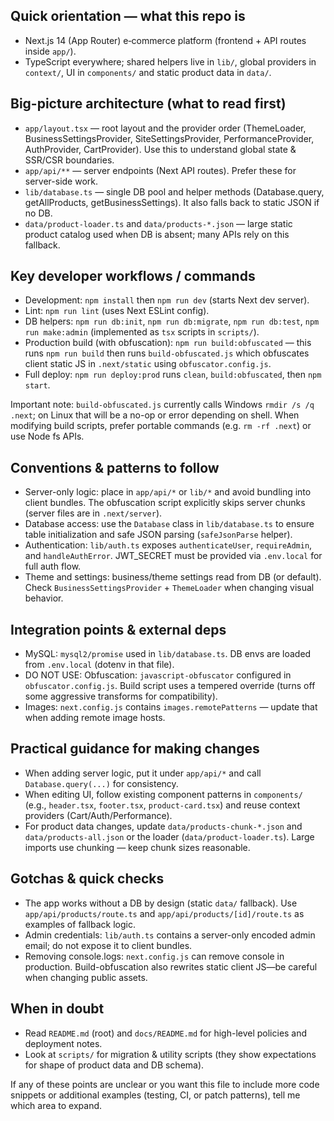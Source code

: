 ## Quick orientation — what this repo is

- Next.js 14 (App Router) e‑commerce platform (frontend + API routes inside `app/`).
- TypeScript everywhere; shared helpers live in `lib/`, global providers in `context/`, UI in `components/` and static product data in `data/`.

## Big-picture architecture (what to read first)

- `app/layout.tsx` — root layout and the provider order (ThemeLoader, BusinessSettingsProvider, SiteSettingsProvider, PerformanceProvider, AuthProvider, CartProvider). Use this to understand global state & SSR/CSR boundaries.
- `app/api/**` — server endpoints (Next API routes). Prefer these for server-side work.
- `lib/database.ts` — single DB pool and helper methods (Database.query, getAllProducts, getBusinessSettings). It also falls back to static JSON if no DB.
- `data/product-loader.ts` and `data/products-*.json` — large static product catalog used when DB is absent; many APIs rely on this fallback.

## Key developer workflows / commands

- Development: `npm install` then `npm run dev` (starts Next dev server).
- Lint: `npm run lint` (uses Next ESLint config).
- DB helpers: `npm run db:init`, `npm run db:migrate`, `npm run db:test`, `npm run make:admin` (implemented as `tsx` scripts in `scripts/`).
- Production build (with obfuscation): `npm run build:obfuscated` — this runs `npm run build` then runs `build-obfuscated.js` which obfuscates client static JS in `.next/static` using `obfuscator.config.js`.
- Full deploy: `npm run deploy:prod` runs `clean`, `build:obfuscated`, then `npm start`.

Important note: `build-obfuscated.js` currently calls Windows `rmdir /s /q .next`; on Linux that will be a no-op or error depending on shell. When modifying build scripts, prefer portable commands (e.g. `rm -rf .next`) or use Node fs APIs.

## Conventions & patterns to follow

- Server-only logic: place in `app/api/*` or `lib/*` and avoid bundling into client bundles. The obfuscation script explicitly skips server chunks (server files are in `.next/server`).
- Database access: use the `Database` class in `lib/database.ts` to ensure table initialization and safe JSON parsing (`safeJsonParse` helper).
- Authentication: `lib/auth.ts` exposes `authenticateUser`, `requireAdmin`, and `handleAuthError`. JWT_SECRET must be provided via `.env.local` for full auth flow.
- Theme and settings: business/theme settings read from DB (or default). Check `BusinessSettingsProvider` + `ThemeLoader` when changing visual behavior.

## Integration points & external deps

- MySQL: `mysql2/promise` used in `lib/database.ts`. DB envs are loaded from `.env.local` (dotenv in that file).
- DO NOT USE: Obfuscation: `javascript-obfuscator` configured in `obfuscator.config.js`. Build script uses a tempered override (turns off some aggressive transforms for compatibility).
- Images: `next.config.js` contains `images.remotePatterns` — update that when adding remote image hosts.

## Practical guidance for making changes

- When adding server logic, put it under `app/api/*` and call `Database.query(...)` for consistency.
- When editing UI, follow existing component patterns in `components/` (e.g., `header.tsx`, `footer.tsx`, `product-card.tsx`) and reuse context providers (Cart/Auth/Performance).
- For product data changes, update `data/products-chunk-*.json` and `data/products-all.json` or the loader (`data/product-loader.ts`). Large imports use chunking — keep chunk sizes reasonable.

## Gotchas & quick checks

- The app works without a DB by design (static `data/` fallback). Use `app/api/products/route.ts` and `app/api/products/[id]/route.ts` as examples of fallback logic.
- Admin credentials: `lib/auth.ts` contains a server-only encoded admin email; do not expose it to client bundles.
- Removing console.logs: `next.config.js` can remove console in production. Build-obfuscation also rewrites static client JS—be careful when changing public assets.

## When in doubt

- Read `README.md` (root) and `docs/README.md` for high-level policies and deployment notes.
- Look at `scripts/` for migration & utility scripts (they show expectations for shape of product data and DB schema).

If any of these points are unclear or you want this file to include more code snippets or additional examples (testing, CI, or patch patterns), tell me which area to expand.
